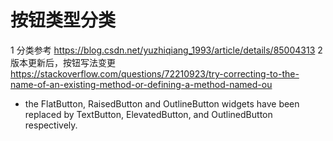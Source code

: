 # 按钮类型分类
1 分类参考 https://blog.csdn.net/yuzhiqiang_1993/article/details/85004313
2 版本更新后，按钮写法变更 https://stackoverflow.com/questions/72210923/try-correcting-to-the-name-of-an-existing-method-or-defining-a-method-named-ou
  - the FlatButton, RaisedButton and OutlineButton widgets have been replaced by TextButton, ElevatedButton, and OutlinedButton respectively.
